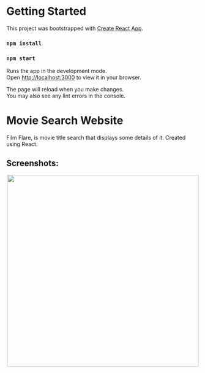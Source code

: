 # Getting Started

This project was bootstrapped with [Create React App](https://github.com/facebook/create-react-app).

### `npm install`
### `npm start`

Runs the app in the development mode.\
Open [http://localhost:3000](http://localhost:3000) to view it in your browser.

The page will reload when you make changes.\
You may also see any lint errors in the console.

# Movie Search Website
Film Flare, is movie title search that displays some details of it. Created using React.

## Screenshots:
<p align="center">
<img src="https://github.com/GnDinis/movie-react/assets/162354946/68896034-6a11-4a56-8518-5b384a81be7c" height="500"/>
</p>
